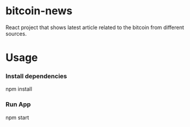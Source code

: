 # bitcoin-news
React project that shows latest article related to the bitcoin from different sources.

# Usage


### Install dependencies
npm install

### Run App
npm start

